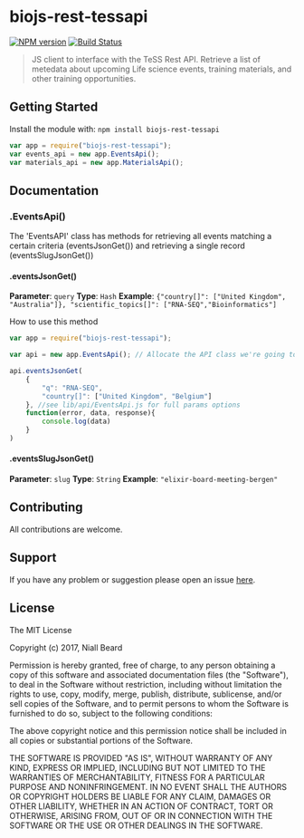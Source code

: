 # biojs-rest-tessapi

[![NPM version](http://img.shields.io/npm/v/biojs-rest-tessapi.svg)](https://www.npmjs.org/package/biojs-rest-tessapi) 
[![Build Status](https://secure.travis-ci.org/njall/biojs-rest-tessapi.png?branch=master)](http://travis-ci.org/njall/biojs-rest-tessapi) 

> JS client to interface with the TeSS Rest API. Retrieve a list of metedata about upcoming Life science events, training materials, and other training opportunities.

## Getting Started
Install the module with: `npm install biojs-rest-tessapi`

```javascript
var app = require("biojs-rest-tessapi");
var events_api = new app.EventsApi();
var materials_api = new app.MaterialsApi();
```

## Documentation

### .EventsApi()

The 'EventsAPI' class has methods for retrieving all events matching a certain criteria (eventsJsonGet()) and retrieving a single record (eventsSlugJsonGet())

#### .eventsJsonGet()
**Parameter**: `query`
**Type**: `Hash`
**Example**: `{"country[]": ["United Kingdom", "Australia"]},
			   "scientific_topics[]": ["RNA-SEQ","Bioinformatics"]`

How to use this method

```javascript
var app = require("biojs-rest-tessapi");

var api = new app.EventsApi(); // Allocate the API class we're going to use.

api.eventsJsonGet(
	{
		"q": "RNA-SEQ",
		"country[]": ["United Kingdom", "Belgium"]
	}, //see lib/api/EventsApi.js for full params options
	function(error, data, response){ 
		console.log(data)
	}
)
```

#### .eventsSlugJsonGet()

**Parameter**: `slug`
**Type**: `String`
**Example**: `"elixir-board-meeting-bergen"`


## Contributing

All contributions are welcome.

## Support

If you have any problem or suggestion please open an issue [here](https://github.com/njall/biojs-rest-tessapi/issues).

## License 

The MIT License

Copyright (c) 2017, Niall Beard

Permission is hereby granted, free of charge, to any person
obtaining a copy of this software and associated documentation
files (the "Software"), to deal in the Software without
restriction, including without limitation the rights to use,
copy, modify, merge, publish, distribute, sublicense, and/or sell
copies of the Software, and to permit persons to whom the
Software is furnished to do so, subject to the following
conditions:

The above copyright notice and this permission notice shall be
included in all copies or substantial portions of the Software.

THE SOFTWARE IS PROVIDED "AS IS", WITHOUT WARRANTY OF ANY KIND,
EXPRESS OR IMPLIED, INCLUDING BUT NOT LIMITED TO THE WARRANTIES
OF MERCHANTABILITY, FITNESS FOR A PARTICULAR PURPOSE AND
NONINFRINGEMENT. IN NO EVENT SHALL THE AUTHORS OR COPYRIGHT
HOLDERS BE LIABLE FOR ANY CLAIM, DAMAGES OR OTHER LIABILITY,
WHETHER IN AN ACTION OF CONTRACT, TORT OR OTHERWISE, ARISING
FROM, OUT OF OR IN CONNECTION WITH THE SOFTWARE OR THE USE OR
OTHER DEALINGS IN THE SOFTWARE.
